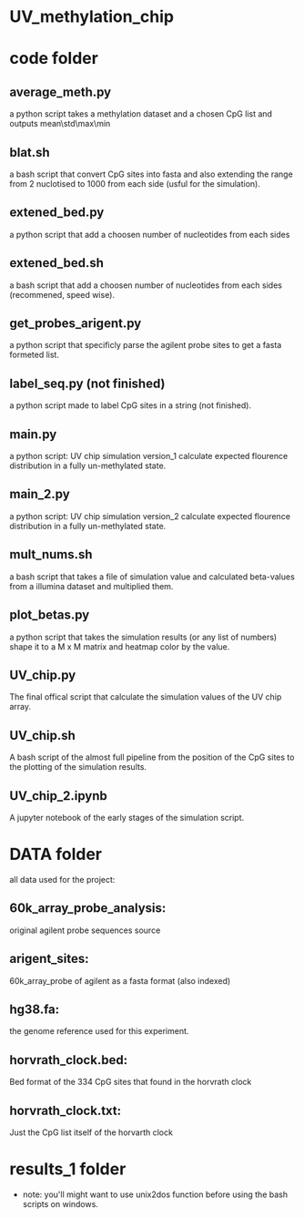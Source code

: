 # UV_methylation_chip

# code folder
## average_meth.py
a python script takes a methylation dataset and a chosen CpG list and outputs mean\std\max\min

## blat.sh
a bash script that convert CpG sites into fasta and also extending the range from 2 nuclotised to 1000 from each side (usful for the simulation).

## extened_bed.py 
a python script that add a choosen number of nucleotides from each sides

## extened_bed.sh
a bash script that add a choosen number of nucleotides from each sides
(recommened, speed wise).

## get_probes_arigent.py
a python script that specificly parse the agilent probe sites to get a fasta formeted list.

## label_seq.py (not finished)
a python script made to label CpG sites in a string (not finished).

## main.py 
a python script: UV chip simulation version_1
calculate expected flourence distribution in a fully un-methylated state.

## main_2.py
a python script: UV chip simulation version_2
calculate expected flourence distribution in a fully un-methylated state.

## mult_nums.sh
a bash script that takes a file of simulation value and calculated beta-values from a illumina dataset and multiplied them.

## plot_betas.py
a python script that takes the simulation results (or any list of numbers) shape it to a M x M matrix and heatmap color by the value.

## UV_chip.py
The final offical script that calculate the simulation values of the UV chip array. 

## UV_chip.sh
A bash script of the almost full pipeline from the position of the CpG sites to the plotting of the simulation results. 

## UV_chip_2.ipynb
A jupyter notebook of the early stages of the simulation script.

# DATA folder
all data used for the project:
## 60k_array_probe_analysis:
  original agilent probe sequences source
## arigent_sites:
  60k_array_probe of agilent as a fasta format (also indexed)
## hg38.fa: 
  the genome reference used for this experiment.
## horvrath_clock.bed: 
  Bed format of the 334 CpG sites that found in the horvrath clock 

## horvrath_clock.txt:
  Just the CpG list itself of the horvarth clock

# results_1 folder



* note: you'll might want to use unix2dos function before using the bash scripts on windows.
